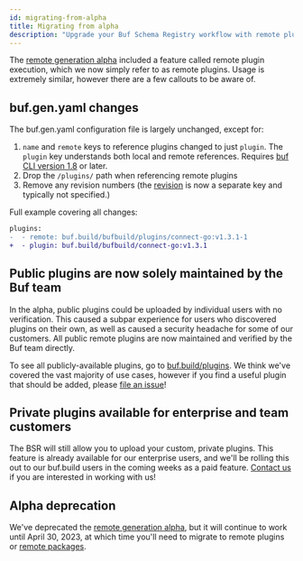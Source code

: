 ```yaml
---
id: migrating-from-alpha
title: Migrating from alpha
description: "Upgrade your Buf Schema Registry workflow with remote plugins - Learn how to migrate from the alpha version to the latest stable version and explore the full potential of remote plugins for your Protobuf-based projects."
---
```


The
[remote generation alpha](../../reference/deprecated/remote-generation/overview.mdx)
included a feature called remote plugin execution, which we now simply refer to
as remote plugins. Usage is extremely similar, however there are a few callouts
to be aware of.

## buf.gen.yaml changes

The buf.gen.yaml configuration file is largely unchanged, except for:

1. `name` and `remote` keys to reference plugins changed to just `plugin`. The
   `plugin` key understands both local and remote references. Requires [buf CLI
   version 1.8][buf-tag-18] or later.
1. Drop the `/plugins/` path when referencing remote plugins
1. Remove any revision numbers (the [revision][buf-gen-yaml-revision] is now a
   separate key and typically not specified.)

Full example covering all changes:

```diff
plugins:
-  - remote: buf.build/bufbuild/plugins/connect-go:v1.3.1-1
+  - plugin: buf.build/bufbuild/connect-go:v1.3.1
```

## Public plugins are now solely maintained by the Buf team

In the alpha, public plugins could be uploaded by individual users with no
verification. This caused a subpar experience for users who discovered plugins
on their own, as well as caused a security headache for some of our customers.
All public remote plugins are now maintained and verified by the Buf team
directly.

To see all publicly-available plugins, go to
[buf.build/plugins](https://buf.build/plugins). We think we've covered the vast
majority of use cases, however if you find a useful plugin that should be added,
please [file an issue][bufbuild-plugins-issue]!

## Private plugins available for enterprise and team customers

The BSR will still allow you to upload your custom, private plugins. This
feature is already available for our enterprise users, and we'll be rolling this
out to our buf.build users in the coming weeks as a paid feature.
[Contact us](mailto:info@buf.build) if you are interested in working with us!

## Alpha deprecation

We've deprecated the
[remote generation alpha](../../reference/deprecated/remote-generation/overview.mdx),
but it will continue to work until April 30, 2023, at which time you'll need to
migrate to remote plugins or [remote packages](../remote-packages/overview.mdx).

[bufbuild-plugins-issue]: https://github.com/bufbuild/plugins/issues/new/choose
[buf-gen-yaml-revision]: https://docs.buf.build/configuration/v1/buf-gen-yaml#revision
[buf-tag-18]: https://github.com/bufbuild/buf/releases/tag/v1.8.0
